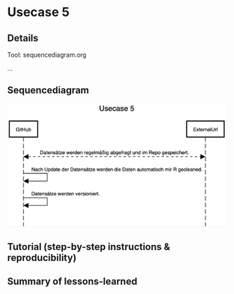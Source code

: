 # Usecase 5

## Details
Tool: sequencediagram.org

...

## Sequencediagram
![Usecase5](Images/Usecase5.png)

## Tutorial (step-by-step instructions & reproducibility)

## Summary of lessons-learned
